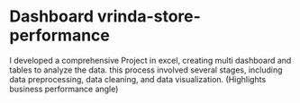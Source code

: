 # Dashboard vrinda-store-performance
I developed a comprehensive Project in excel, creating multi dashboard and tables to analyze the data.
this process involved several stages, including data preprocessing, data cleaning, and data visualization.
(Highlights business performance angle)
